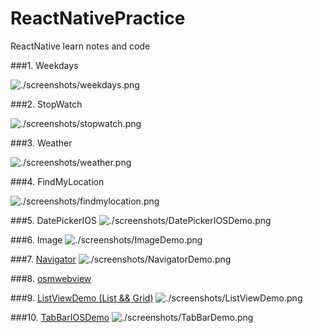 ReactNativePractice
===
ReactNative learn notes and code

###1. Weekdays

![./screenshots/weekdays.png](./screenshots/weekdays.png)

###2. StopWatch

![./screenshots/stopwatch.png](./screenshots/stopwatch.png)

###3. Weather

![./screenshots/weather.png](./screenshots/weather.png)

###4. FindMyLocation

![./screenshots/findmylocation.png](./screenshots/findmylocation.png)

###5. DatePickerIOS
![./screenshots/DatePickerIOSDemo.png](./screenshots/DatePickerIOSDemo.png)

###6. Image
![./screenshots/ImageDemo.png](./screenshots/ImageDemo.png)

###7. [Navigator](./NavigatorDemo)
![./screenshots/NavigatorDemo.png](./screenshots/NavigatorDemo.png)

###8. [osmwebview](./osmwebview)

###9. [ListViewDemo (List && Grid)](./ListViewDemo)
![./screenshots/ListViewDemo.png](./screenshots/ListViewDemo.png)

###10. [TabBarIOSDemo](./TabBarIOSDemo)
![./screenshots/TabBarDemo.png](./screenshots/TabBarDemo.png)
